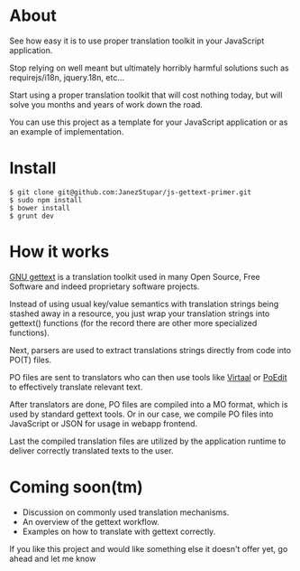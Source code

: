 # About
See how easy it is to use proper translation toolkit in your JavaScript application. 

Stop relying on well meant but ultimately horribly harmful solutions such as requirejs/i18n, jquery.18n, etc...

Start using a proper translation toolkit that will cost nothing today, but will solve you months and years of work down 
the road.

You can use this project as a template for your JavaScript application or as an example of implementation.

# Install
    $ git clone git@github.com:JanezStupar/js-gettext-primer.git
    $ sudo npm install
    $ bower install
    $ grunt dev
    
# How it works
[GNU gettext](https://www.gnu.org/software/gettext/) is a translation toolkit used in many Open Source, Free Software
and indeed proprietary software projects.

Instead of using usual key/value semantics with translation strings being stashed away in a resource, you just wrap your
translation strings into gettext() functions (for the record there are other more specialized functions).

Next, parsers are used to extract translations strings directly from code into PO(T) files.

PO files are sent to translators who can then use tools like [Virtaal](http://virtaal.translatehouse.org/) or [PoEdit](http://poedit.net/)
to effectively translate relevant text.

After translators are done, PO files are compiled into a MO format, which is used by standard gettext tools.
Or in our case, we compile PO files into JavaScript or JSON for usage in webapp frontend.

Last the compiled translation files are utilized by the application runtime to deliver correctly translated texts to
the user.
    
# Coming soon(tm)
* Discussion on commonly used translation mechanisms.
* An overview of the gettext workflow.
* Examples on how to translate with gettext correctly.

If you like this project and would like something else it doesn't offer yet, go ahead and let me know
